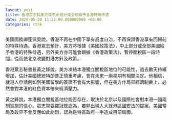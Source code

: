 ```yaml
---
layout: post
title: 香港眾志料美方或中止部分或全部給予香港特殊待遇
date: 2020-05-28 11:22:09.000000000 +08:00
categories: rthk
---
```


美國國務卿蓬佩奧說，香港不再在中國下享有高度自治，不再保證香港享有回歸前的特殊待遇。香港眾志預計，美方將根據《美國政策法》，中止部分或全部美國給予香港的特殊待遇，另外美方亦可能會跟據《香港政策法》，暫停關稅區一段時間，從而使北京改變對港方針及政策。 

香港眾志秘書長黃之鋒說，美方凍結本港獨立關稅區地位的可能性，過去數天持續增加，估計美國總統特朗普正慎重考慮，會在未來一兩星期有相關決定。他相信，就港人申請例如到美國留學的簽證不會有大影響，但在美方作局部經濟制裁上，必然會對本港的紅色資本帶來經濟壓力。

黃之鋒說，本港獨立關稅區地位能否存在，取決於北京以及國際社會對本港一國兩制實施的信心。眾志常委羅冠聰認為，若非出現人大就港區國安法的提案，美國當局及政界不會反應如此劇烈，認為是特區政府一手造成目前局面。
